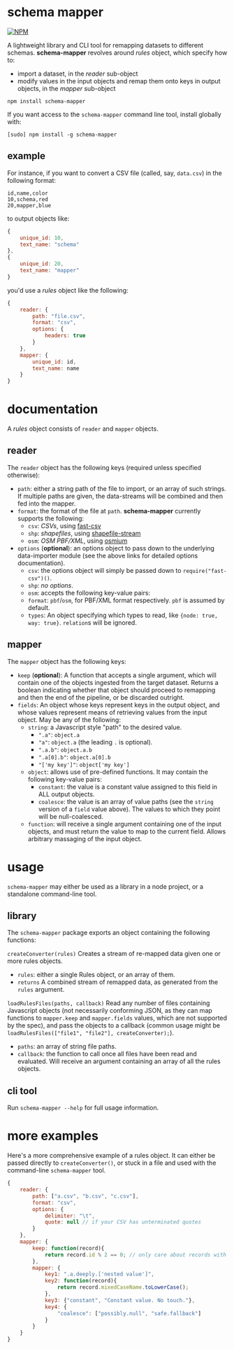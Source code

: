 # schema mapper

[![NPM](https://nodei.co/npm/schema-mapper.png)](https://nodei.co/npm/schema-mapper/)

A lightweight library and CLI tool for remapping datasets to different schemas. **schema-mapper** revolves around
*rules* object, which specify how to:

  * import a dataset, in the *reader* sub-object
  * modify values in the input objects and remap them onto keys in output objects, in the *mapper* sub-object

```
npm install schema-mapper
```

If you want access to the `schema-mapper` command line tool, install globally with:

```
[sudo] npm install -g schema-mapper
```

## example

For instance, if you want to convert a CSV file (called, say, `data.csv`) in the following format:

```
id,name,color
10,schema,red
20,mapper,blue
```

to output objects like:

```javascript
{
	unique_id: 10,
	text_name: "schema"
},
{
	unique_id: 20,
	text_name: "mapper"
}
```

you'd use a *rules* object like the following:

```javascript
{
	reader: {
		path: "file.csv",
		format: "csv",
		options: {
			headers: true
		}
	},
	mapper: {
		unique_id: id,
		text_name: name
	}
}
```

# documentation
A *rules* object consists of `reader` and `mapper` objects.

## reader
The `reader` object has the following keys (required unless specified otherwise):

  * `path`: either a string path of the file to import, or an array of such strings. If multiple paths are given, the
    data-streams will be combined and then fed into the mapper.
  * `format`: the format of the file at `path`. **schema-mapper** currently supports the following:
    * `csv`: *CSVs*, using [fast-csv](https://www.npmjs.org/package/fast-csv)
    * `shp`: *shapefiles*, using [shapefile-stream](https://www.npmjs.org/package/shapefile-stream)
    * `osm`: *OSM PBF/XML*, using [osmium](https://www.npmjs.org/package/osmium)
  * `options` (**optional**): an options object to pass down to the underlying data-importer module (see the above
    links for detailed options documentation).
    * `csv`: the options object will simply be passed down to `require("fast-csv")()`.
    * `shp`: *no options*.
    * `osm`: accepts the following key-value pairs:
     * `format`: `pbf`/`osm`, for PBF/XML format respectively. `pbf` is assumed by default.
     * `types`: An object specifying which types to read, like `{node: true, way: true}`. `relation`s will be ignored.


## mapper
The `mapper` object has the following keys:

  * `keep` (**optional**): A function that accepts a single argument, which will contain one of the objects ingested
    from the target dataset. Returns a boolean indicating whether that object should proceed to remapping and
    then the end of the pipeline, or be discarded outright.
  * `fields`: An object whose keys represent keys in the output object, and whose values represent means of retrieving
    values from the input object. May be any of the following:
      * `string`: a Javascript style "path" to the desired value.
        * `".a"`: `object.a`
        * `"a"`: `object.a` (the leading `.` is optional).
        * `".a.b"`: `object.a.b`
        * `".a[0].b"`: `object.a[0].b`
        * `"['my key']"`: `object['my key']`
      * `object`: allows use of pre-defined functions. It may contain the following key-value pairs:
        * `constant`: the value is a constant value assigned to this field in ALL output objects.
        * `coalesce`: the value is an array of value paths (see the `string` version of a `field` value above). The
          values to which they point will be null-coalesced.
      * `function`: will receive a single argument containing one of the input objects, and must return the value to
        map to the current field. Allows arbitrary massaging of the input object.

# usage
`schema-mapper` may either be used as a library in a node project, or a standalone command-line tool.

## library
The `schema-mapper` package exports an object containing the following functions:

`createConverter(rules)`
Creates a stream of re-mapped data given one or more rules objects.

  * `rules`: either a single Rules object, or an array of them.
  * `returns` A combined stream of remapped data, as generated from the `rules` argument.

`loadRulesFiles(paths, callback)`
Read any number of files containing Javascript objects (not necessarily conforming JSON, as they can map functions to
`mapper.keep` and `mapper.fields` values, which are not supported by the spec), and pass the objects to a callback
(common usage might be `loadRulesFiles(["file1", "file2"], createConverter);`).

  * `paths`: an array of string file paths.
  * `callback`: the function to call once all files have been read and evaluated. Will receive an argument containing
    an array of all the rules objects.

## cli tool
Run `schema-mapper --help` for full usage information.

# more examples
Here's a more comprehensive example of a rules object. It can either be passed directly to `createConverter()`, or
stuck in a file and used with the command-line `schema-mapper` tool.

```javascript
{
	reader: {
		path: ["a.csv", "b.csv", "c.csv"],
		format: "csv",
		options: {
			delimiter: "\t",
			quote: null // if your CSV has unterminated quotes
		}
	},
	mapper: {
		keep: function(record){
			return record.id % 2 == 0; // only care about records with even IDs
		},
		mapper: {
			key1: ".a.deeply.['nested value']",
			key2: function(record){
				return record.mixedCaseName.toLowerCase();
			},
			key3: {"constant", "Constant value. No touch."},
			key4: {
				"coalesce": ["possibly.null", "safe.fallback"]
			}
		}
	}
}
```
